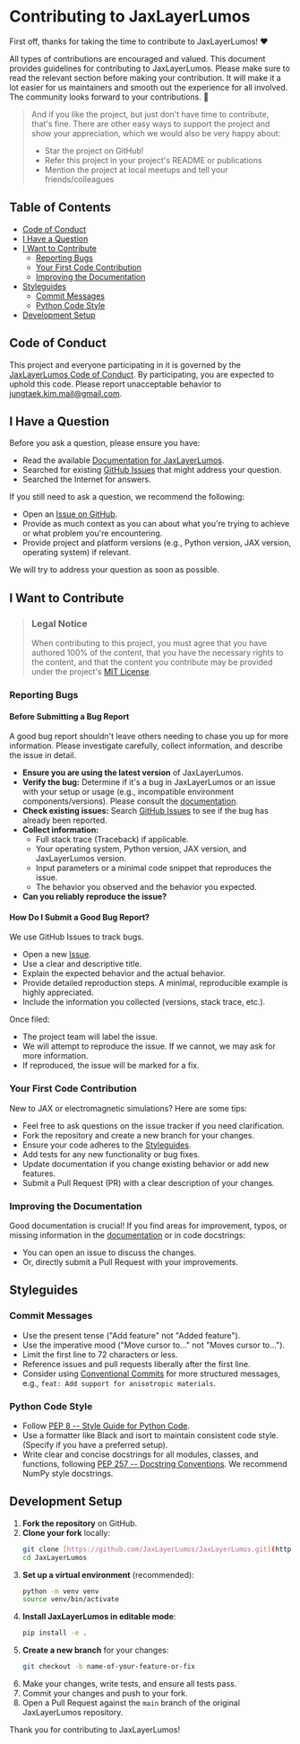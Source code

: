 # Contributing to JaxLayerLumos

First off, thanks for taking the time to contribute to JaxLayerLumos! ❤️

All types of contributions are encouraged and valued. This document provides guidelines for contributing to JaxLayerLumos. Please make sure to read the relevant section before making your contribution. It will make it a lot easier for us maintainers and smooth out the experience for all involved. The community looks forward to your contributions. 🎉

> And if you like the project, but just don't have time to contribute, that's fine. There are other easy ways to support the project and show your appreciation, which we would also be very happy about:
> - Star the project on GitHub!
> - Refer this project in your project's README or publications
> - Mention the project at local meetups and tell your friends/colleagues

## Table of Contents

- [Code of Conduct](#code-of-conduct)
- [I Have a Question](#i-have-a-question)
- [I Want to Contribute](#i-want-to-contribute)
  - [Reporting Bugs](#reporting-bugs)
  - [Your First Code Contribution](#your-first-code-contribution)
  - [Improving the Documentation](#improving-the-documentation)
- [Styleguides](#styleguides)
  - [Commit Messages](#commit-messages)
  - [Python Code Style](#python-code-style)
- [Development Setup](#development-setup)

## Code of Conduct

This project and everyone participating in it is governed by the [JaxLayerLumos Code of Conduct](CODE_OF_CONDUCT.md). By participating, you are expected to uphold this code. Please report unacceptable behavior to [jungtaek.kim.mail@gmail.com](mailto:jungtaek.kim.mail@gmail.com).

## I Have a Question

Before you ask a question, please ensure you have:
- Read the available [Documentation for JaxLayerLumos](LINK_TO_YOUR_DOCUMENTATION_SITE_OR_README_SECTION).
- Searched for existing [GitHub Issues](https://github.com/JaxLayerLumos/JaxLayerLumos/issues) that might address your question.
- Searched the Internet for answers.

If you still need to ask a question, we recommend the following:
- Open an [Issue on GitHub](https://github.com/JaxLayerLumos/JaxLayerLumos/issues/new).
- Provide as much context as you can about what you're trying to achieve or what problem you're encountering.
- Provide project and platform versions (e.g., Python version, JAX version, operating system) if relevant.

We will try to address your question as soon as possible.

## I Want to Contribute

> ### Legal Notice
> When contributing to this project, you must agree that you have authored 100% of the content, that you have the necessary rights to the content, and that the content you contribute may be provided under the project's [MIT License](LICENSE).

### Reporting Bugs

#### Before Submitting a Bug Report

A good bug report shouldn't leave others needing to chase you up for more information. Please investigate carefully, collect information, and describe the issue in detail.

- **Ensure you are using the latest version** of JaxLayerLumos.
- **Verify the bug:** Determine if it's a bug in JaxLayerLumos or an issue with your setup or usage (e.g., incompatible environment components/versions). Please consult the [documentation](https://jaxlayerlumos.readthedocs.io).
- **Check existing issues:** Search [GitHub Issues](https://github.com/JaxLayerLumos/JaxLayerLumos/issues) to see if the bug has already been reported.
- **Collect information:**
    - Full stack trace (Traceback) if applicable.
    - Your operating system, Python version, JAX version, and JaxLayerLumos version.
    - Input parameters or a minimal code snippet that reproduces the issue.
    - The behavior you observed and the behavior you expected.
- **Can you reliably reproduce the issue?**

#### How Do I Submit a Good Bug Report?

We use GitHub Issues to track bugs.

- Open a new [Issue](https://github.com/JaxLayerLumos/JaxLayerLumos/issues/new).
- Use a clear and descriptive title.
- Explain the expected behavior and the actual behavior.
- Provide detailed reproduction steps. A minimal, reproducible example is highly appreciated.
- Include the information you collected (versions, stack trace, etc.).

Once filed:
- The project team will label the issue.
- We will attempt to reproduce the issue. If we cannot, we may ask for more information.
- If reproduced, the issue will be marked for a fix.

### Your First Code Contribution

New to JAX or electromagnetic simulations? Here are some tips:
- Feel free to ask questions on the issue tracker if you need clarification.
- Fork the repository and create a new branch for your changes.
- Ensure your code adheres to the [Styleguides](#styleguides).
- Add tests for any new functionality or bug fixes.
- Update documentation if you change existing behavior or add new features.
- Submit a Pull Request (PR) with a clear description of your changes.

### Improving the Documentation

Good documentation is crucial! If you find areas for improvement, typos, or missing information in the [documentation](https://jaxlayerlumos.readthedocs.io) or in code docstrings:
- You can open an issue to discuss the changes.
- Or, directly submit a Pull Request with your improvements.

## Styleguides

### Commit Messages

- Use the present tense ("Add feature" not "Added feature").
- Use the imperative mood ("Move cursor to..." not "Moves cursor to...").
- Limit the first line to 72 characters or less.
- Reference issues and pull requests liberally after the first line.
- Consider using [Conventional Commits](https://www.conventionalcommits.org/) for more structured messages, e.g., `feat: Add support for anisotropic materials`.

### Python Code Style

- Follow [PEP 8 -- Style Guide for Python Code](https://www.python.org/dev/peps/pep-0008/).
- Use a formatter like Black and isort to maintain consistent code style. (Specify if you have a preferred setup).
- Write clear and concise docstrings for all modules, classes, and functions, following [PEP 257 -- Docstring Conventions](https://www.python.org/dev/peps/pep-0257/). We recommend NumPy style docstrings.

## Development Setup

1.  **Fork the repository** on GitHub.
2.  **Clone your fork** locally:
    ```bash
    git clone [https://github.com/JaxLayerLumos/JaxLayerLumos.git](https://github.com/JaxLayerLumos/JaxLayerLumos.git)
    cd JaxLayerLumos
    ```
3.  **Set up a virtual environment** (recommended):
    ```bash
    python -m venv venv
    source venv/bin/activate
    ```
4.  **Install JaxLayerLumos in editable mode**:
    ```bash
    pip install -e .
    ```
5.  **Create a new branch** for your changes:
    ```bash
    git checkout -b name-of-your-feature-or-fix
    ```
6.  Make your changes, write tests, and ensure all tests pass.
7.  Commit your changes and push to your fork.
8.  Open a Pull Request against the `main` branch of the original JaxLayerLumos repository.

Thank you for contributing to JaxLayerLumos!
